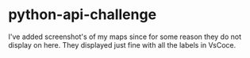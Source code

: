 # python-api-challenge
I've added screenshot's of my maps since for some reason they do not display on here.  They displayed just fine with all the labels in VsCoce.

